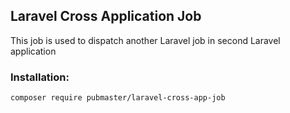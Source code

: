 ## Laravel Cross Application Job

This job is used to dispatch another Laravel job in second Laravel application 

### Installation:

```
composer require pubmaster/laravel-cross-app-job
```
